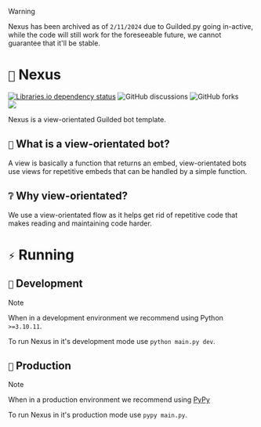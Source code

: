 >[!WARNING]
> Nexus has been archived as of `2/11/2024` due to Guilded.py going in-active, while the code will still work for the foreseeable future, we cannot guarantee that it'll be stable.

# `🌌` Nexus
<p>
    <!-- Libraries.io dependency status -->
    <a href="https://libraries.io/github/teamsoundlabs/Nexus"><img alt="Libraries.io dependency status" src="https://img.shields.io/librariesio/github/teamsoundlabs/nexus?style=for-the-badge&logo=librariesdotio&logoColor=white&labelColor=%2324292F"></a>
    <!-- Github discussions -->
    <img alt="GitHub discussions" src="https://img.shields.io/github/discussions/teamsoundlabs/Nexus?style=for-the-badge&logo=github&logoColor=white&labelColor=%2324292F&color=%234493F8">
    <!-- GitHub forks -->
    <img alt="GitHub forks" src="https://img.shields.io/github/forks/teamsoundlabs/nexus?style=for-the-badge&logo=github&logoColor=white&labelColor=%2324292F&color=%234493F8">
    <!-- FOSSA project status -->
    <br>
    <a href="https://app.fossa.com/projects/git%2Bgithub.com%2Fteamsoundlabs%2FNexus?ref=badge_small" alt="FOSSA project status"><img src="https://app.fossa.com/api/projects/git%2Bgithub.com%2Fteamsoundlabs%2FNexus.svg?type=small"/></a>
</p>

Nexus is a view-orientated Guilded bot template.

## `👀` What is a view-orientated bot?

A view is basically a function that returns an embed, view-orientated bots use views for repetitive embeds that can be handled by a simple function.

## `❔` Why view-orientated?

We use a view-orientated flow as it helps get rid of repetitive code that makes reading and maintaining code harder.

# `⚡` Running

## `👻` Development

> [!NOTE]
> When in a development environment we recommend using Python `>=3.10.11`.

To run Nexus in it's development mode use `python main.py dev`.

## `🔌` Production

> [!NOTE]
> When in a production environment we recommend using [PyPy](https://www.pypy.org/)

To run Nexus in it's production mode use `pypy main.py`.
